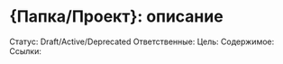 # {Папка/Проект}: описание
Статус: Draft/Active/Deprecated
Ответственные:
Цель:
Содержимое:
Ссылки:
